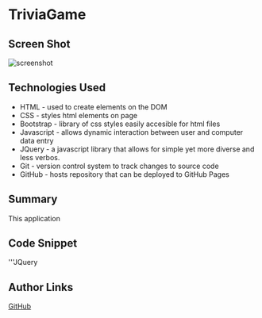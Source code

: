 # TriviaGame



## Screen Shot
<img src="" alt="screenshot">

## Technologies Used
- HTML - used to create elements on the DOM
- CSS - styles html elements on page
- Bootstrap - library of css styles easily accesible for html files
- Javascript - allows dynamic interaction between user and computer data entry
- JQuery - a javascript library that allows for simple yet more diverse and less verbos.
- Git - version control system to track changes to source code
- GitHub - hosts repository that can be deployed to GitHub Pages

## Summary
This application 

## Code Snippet
'''JQuery

  
## Author Links
[GitHub](https://github.com/flexsant)